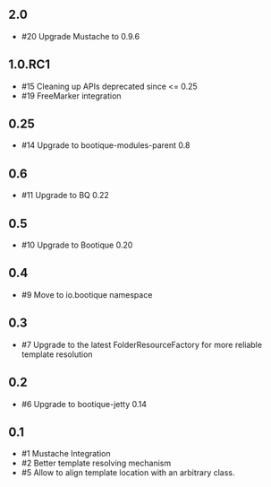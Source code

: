 ## 2.0

* #20 Upgrade Mustache to 0.9.6

## 1.0.RC1

* #15 Cleaning up APIs deprecated since <= 0.25
* #19 FreeMarker integration

## 0.25

* #14 Upgrade to bootique-modules-parent 0.8

## 0.6

* #11 Upgrade to BQ 0.22

## 0.5

* #10 Upgrade to Bootique 0.20

## 0.4

* #9 Move to io.bootique namespace

## 0.3

* #7 Upgrade to the latest FolderResourceFactory for more reliable template resolution

## 0.2

* #6 Upgrade to bootique-jetty 0.14

## 0.1

* #1 Mustache Integration
* #2 Better template resolving mechanism
* #5 Allow to align template location with an arbitrary class.
